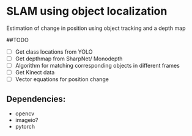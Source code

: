 # SLAM using object localization

Estimation of change in position using object tracking and a depth map

##TODO

- [ ] Get class locations from YOLO
- [ ] Get depthmap from SharpNet/ Monodepth
- [ ] Algorithm for matching corresponding objects in different frames
- [ ] Get Kinect data
- [ ] Vector equations for position change

## Dependencies:

* opencv
* imageio?
* pytorch

